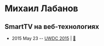 # Михаил Лабанов

## SmartTV на веб-технологиях
- 2015 May 23 -- [UWDC 2015](https://www.youtube.com/watch?v=3Gg3x_wjXoU)  | [:notebook:](https://www.slideshare.net/moscowjs/smarttv-39523900)  
